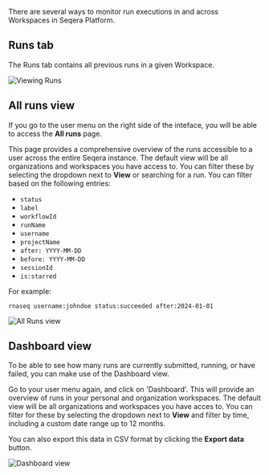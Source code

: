 There are several ways to monitor run executions in and across Workspaces in Seqera Platform.

## Runs tab
The Runs tab contains all previous runs in a given Workspace.

![Viewing Runs](assets/sp-cloud-view-all-runs.gif)

## All runs view

If you go to the user menu on the right side of the inteface, you will be able to access the **All runs** page. 

This page provides a comprehensive overview of the runs accessible to a user across the entire Seqera instance. The default view will be all organizations and workspaces you have access to. You can filter these by selecting the dropdown next to **View** or searching for a run. You can filter based on the following entries:

- `status`
- `label`
- `workflowId`
- `runName`
- `username`
- `projectName`
- `after: YYYY-MM-DD`
- `before: YYYY-MM-DD`
- `sessionId`
- `is:starred`

For example:

```
rnaseq username:johndoe status:succeeded after:2024-01-01
```

![All Runs view](assets/all_runs_view.gif)

## Dashboard view

To be able to see how many runs are currently submitted, running, or have failed, you can make use of the Dashboard view. 

Go to your user menu again, and click on 'Dashboard'. This will provide an overview of runs in your personal and organization workspaces. The default view will be all organizations and workspaces you have acces to. You can filter for these by selecting the dropdown next to **View** and filter by time, including a custom date range up to 12 months.

You can also export this data in CSV format by clicking the **Export data** button.

![Dashboard view](./assets/dashboard_view.gif)
